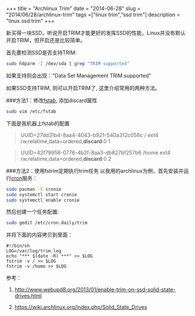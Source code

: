 +++
title = "Archlinux Trim"
date = "2014-06-28"
slug = "2014/06/28/archlinux-trim"
tags =["linux trim","ssd trim"]
description = "linux ssd trim"
+++

新买得一块SSD，听说开启TRIM才能更好的发挥SSD的性能，Linux并没有默认开启TRIM，但开启还是比较简单。

首先要检测SSD是否支持TRIM:

```bash
sudo hdparm -I /dev/sda | grep "TRIM supported"
```
如果支持则会出现："Data Set Management TRIM supported"

如果SSD支持TRIM, 则可以开启TRIM了, 这里介绍常用的两种方法。

###方法1：修改[fstab][1], 添加discard属性
```bash
sudo vim /etc/fstab
```

下面是我机器上fstab的配置
> UUID=27dd31b4-8aa4-4043-b921-540a312c056c       /               ext4            rw,relatime,data=ordered,**discard**        0 1

> 
> UUID=42f79958-0776-4b2f-8aa3-db827bf257b6       /home           ext4            rw,relatime,data=ordered,**discard**        0 2





###方法2：使用fstrim定期执行trim任务
以我用的archlinux为例，首先安装并运行[cron][2]服务：
```bash
sudo pacman -S cronie
sudo systemctl start cronie
sudo systemctl enable cronie
```

然后创建一个任务配置:
```bash
sudo gedit /etc/cron.daily/trim
```

并将下面的内容拷贝到里面：
```
#!/bin/sh
LOG=/var/log/trim.log
echo "*** $(date -R) ***" >> $LOG
fstrim -v / >> $LOG
fstrim -v /home >> $LOG
```


参考：

1. http://www.webupd8.org/2013/01/enable-trim-on-ssd-solid-state-drives.html

2. https://wiki.archlinux.org/index.php/Solid_State_Drives


[1]: http://en.wikipedia.org/wiki/Fstab
[2]: http://en.wikipedia.org/wiki/Cron
